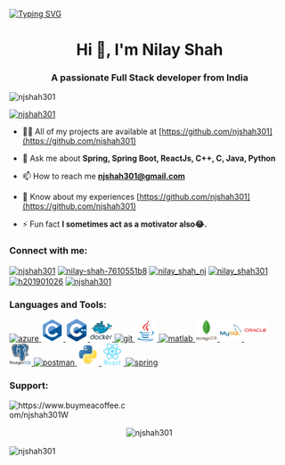[![Typing SVG](https://readme-typing-svg.demolab.com?font=Fira+Code&pause=1000&color=F72C2E&background=7EDEFF00&width=435&lines=Hello+there%2C+I+am+Nilay+Shah%F0%9F%91%8D;Hope+you+have+good+time+here.%F0%9F%98%8E)](https://git.io/typing-svg)

<h1 align="center">Hi 👋, I'm Nilay Shah</h1>
<h3 align="center">A passionate Full Stack developer from India</h3>

<p align="left"> <img src="https://komarev.com/ghpvc/?username=njshah301&label=Profile%20views&color=0e75b6&style=flat" alt="njshah301" /> </p>

<p align="left"> <a href="https://github.com/ryo-ma/github-profile-trophy"><img src="https://github-profile-trophy.vercel.app/?username=njshah301" alt="njshah301" /></a> </p>

- 👨‍💻 All of my projects are available at [https://github.com/njshah301](https://github.com/njshah301)

- 💬 Ask me about **Spring, Spring Boot, ReactJs, C++, C, Java, Python**

- 📫 How to reach me **njshah301@gmail.com**

- 📄 Know about my experiences [https://github.com/njshah301](https://github.com/njshah301)

- ⚡ Fun fact **I sometimes act as a motivator also😂.**

<h3 align="left">Connect with me:</h3>
<p align="left">
<a href="https://twitter.com/njshah301" target="blank"><img align="center" src="https://raw.githubusercontent.com/rahuldkjain/github-profile-readme-generator/master/src/images/icons/Social/twitter.svg" alt="njshah301" height="30" width="40" /></a>
<a href="https://linkedin.com/in/nilay-shah-7610551b8" target="blank"><img align="center" src="https://raw.githubusercontent.com/rahuldkjain/github-profile-readme-generator/master/src/images/icons/Social/linked-in-alt.svg" alt="nilay-shah-7610551b8" height="30" width="40" /></a>
<a href="https://instagram.com/nilay_shah_nj" target="blank"><img align="center" src="https://raw.githubusercontent.com/rahuldkjain/github-profile-readme-generator/master/src/images/icons/Social/instagram.svg" alt="nilay_shah_nj" height="30" width="40" /></a>
<a href="https://www.codechef.com/users/nilay_shah301" target="blank"><img align="center" src="https://cdn.jsdelivr.net/npm/simple-icons@3.1.0/icons/codechef.svg" alt="nilay_shah301" height="30" width="40" /></a>
<a href="https://www.hackerrank.com/h201901026" target="blank"><img align="center" src="https://raw.githubusercontent.com/rahuldkjain/github-profile-readme-generator/master/src/images/icons/Social/hackerrank.svg" alt="h201901026" height="30" width="40" /></a>
<a href="https://www.leetcode.com/njshah301" target="blank"><img align="center" src="https://raw.githubusercontent.com/rahuldkjain/github-profile-readme-generator/master/src/images/icons/Social/leet-code.svg" alt="njshah301" height="30" width="40" /></a>
</p>

<h3 align="left">Languages and Tools:</h3>
<p align="left"> <a href="https://azure.microsoft.com/en-in/" target="_blank" rel="noreferrer"> <img src="https://www.vectorlogo.zone/logos/microsoft_azure/microsoft_azure-icon.svg" alt="azure" width="40" height="40"/> </a> <a href="https://www.cprogramming.com/" target="_blank" rel="noreferrer"> <img src="https://raw.githubusercontent.com/devicons/devicon/master/icons/c/c-original.svg" alt="c" width="40" height="40"/> </a> <a href="https://www.w3schools.com/cpp/" target="_blank" rel="noreferrer"> <img src="https://raw.githubusercontent.com/devicons/devicon/master/icons/cplusplus/cplusplus-original.svg" alt="cplusplus" width="40" height="40"/> </a> <a href="https://www.docker.com/" target="_blank" rel="noreferrer"> <img src="https://raw.githubusercontent.com/devicons/devicon/master/icons/docker/docker-original-wordmark.svg" alt="docker" width="40" height="40"/> </a> <a href="https://git-scm.com/" target="_blank" rel="noreferrer"> <img src="https://www.vectorlogo.zone/logos/git-scm/git-scm-icon.svg" alt="git" width="40" height="40"/> </a> <a href="https://www.java.com" target="_blank" rel="noreferrer"> <img src="https://raw.githubusercontent.com/devicons/devicon/master/icons/java/java-original.svg" alt="java" width="40" height="40"/> </a> <a href="https://www.mathworks.com/" target="_blank" rel="noreferrer"> <img src="https://upload.wikimedia.org/wikipedia/commons/2/21/Matlab_Logo.png" alt="matlab" width="40" height="40"/> </a> <a href="https://www.mongodb.com/" target="_blank" rel="noreferrer"> <img src="https://raw.githubusercontent.com/devicons/devicon/master/icons/mongodb/mongodb-original-wordmark.svg" alt="mongodb" width="40" height="40"/> </a> <a href="https://www.mysql.com/" target="_blank" rel="noreferrer"> <img src="https://raw.githubusercontent.com/devicons/devicon/master/icons/mysql/mysql-original-wordmark.svg" alt="mysql" width="40" height="40"/> </a> <a href="https://www.oracle.com/" target="_blank" rel="noreferrer"> <img src="https://raw.githubusercontent.com/devicons/devicon/master/icons/oracle/oracle-original.svg" alt="oracle" width="40" height="40"/> </a> <a href="https://www.postgresql.org" target="_blank" rel="noreferrer"> <img src="https://raw.githubusercontent.com/devicons/devicon/master/icons/postgresql/postgresql-original-wordmark.svg" alt="postgresql" width="40" height="40"/> </a> <a href="https://postman.com" target="_blank" rel="noreferrer"> <img src="https://www.vectorlogo.zone/logos/getpostman/getpostman-icon.svg" alt="postman" width="40" height="40"/> </a> <a href="https://www.python.org" target="_blank" rel="noreferrer"> <img src="https://raw.githubusercontent.com/devicons/devicon/master/icons/python/python-original.svg" alt="python" width="40" height="40"/> </a> <a href="https://reactjs.org/" target="_blank" rel="noreferrer"> <img src="https://raw.githubusercontent.com/devicons/devicon/master/icons/react/react-original-wordmark.svg" alt="react" width="40" height="40"/> </a> <a href="https://spring.io/" target="_blank" rel="noreferrer"> <img src="https://www.vectorlogo.zone/logos/springio/springio-icon.svg" alt="spring" width="40" height="40"/> </a> </p>

<h3 align="left">Support:</h3>
<p><a href="https://www.buymeacoffee.com/njshah301W"> <img align="left" src="https://cdn.buymeacoffee.com/buttons/v2/default-yellow.png" height="50" width="210" alt="https://www.buymeacoffee.com/njshah301W" /></a></p><br><br>

<p><img align="center" src="https://github-readme-stats.vercel.app/api/top-langs?username=njshah301&show_icons=true&locale=en&layout=compact" alt="njshah301" /></p>

<p><img align="center" src="https://github-readme-streak-stats.herokuapp.com/?user=njshah301&" alt="njshah301" /></p>

